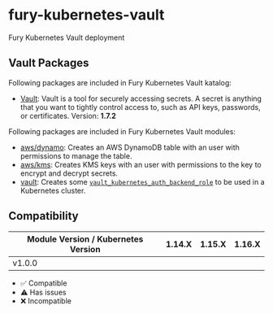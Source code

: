 # fury-kubernetes-vault

Fury Kubernetes Vault deployment

## Vault Packages

Following packages are included in Fury Kubernetes Vault katalog:

-   [Vault](katalog/single): Vault is a tool for securely accessing
    secrets. A secret is anything that you want to tightly control
    access to, such as API keys, passwords, or certificates. Version: **1.7.2**

Following packages are included in Fury Kubernetes Vault modules:

-   [aws/dynamo](modules/aws/dynamo): Creates an AWS DynamoDB table with an user
    with permissions to manage the table.
-   [aws/kms](modules/aws/kms): Creates KMS keys with an user with permissions to
    the key to encrypt and decrypt secrets.
-   [vault](modules/vault): Creates some [`vault_kubernetes_auth_backend_role`](https://www.terraform.io/docs/providers/vault/r/kubernetes_auth_backend_role.html) to be used in a Kubernetes cluster.

## Compatibility

| Module Version / Kubernetes Version | 1.14.X | 1.15.X | 1.16.X |
| ----------------------------------- | :----: | :----: | :----: |
| v1.0.0                              |        |        |        |

-   :white_check_mark: Compatible
-   :warning: Has issues
-   :x: Incompatible
